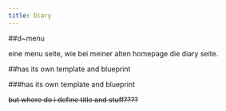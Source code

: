 ```yaml
---
title: Diary
---
```




##d~menu

eine menu seite, wie bei meiner alten homepage die diary seite.


##has its own template and blueprint

###has its own template and blueprint

~~but where do i define title and stuff????~~


